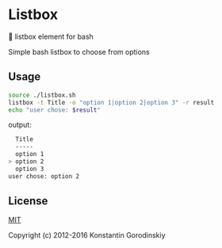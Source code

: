 # Listbox
💬 listbox element for bash

Simple bash listbox to choose from options

## Usage
```bash
source ./listbox.sh
listbox -t Title -o "option 1|option 2|option 3" -r result
echo "user chose: $result"
```

output:
```bash
  Title
  -----
  option 1
> option 2
  option 3
user chose: option 2
```

## License

[MIT](http://opensource.org/licenses/MIT)

Copyright (c) 2012-2016 Konstantin Gorodinskiy
